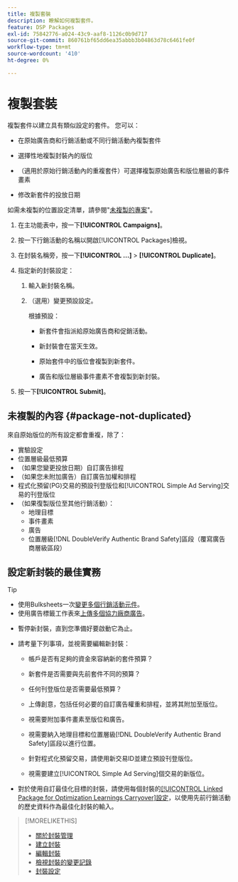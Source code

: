 ```yaml
---
title: 複製套裝
description: 瞭解如何複製套件。
feature: DSP Packages
exl-id: 75842776-a024-43c9-aaf8-1126c0b9d717
source-git-commit: 860761bf65dd6ea35abbb3b04863d78c6461fe0f
workflow-type: tm+mt
source-wordcount: '410'
ht-degree: 0%

---
```


# 複製套裝

複製套件以建立具有類似設定的套件。 您可以：

* 在原始廣告商和行銷活動或不同行銷活動內複製套件

* 選擇性地複製封裝內的版位

* （適用於原始行銷活動內的重複套件）可選擇複製原始廣告和版位層級的事件畫素

* 修改新套件的投放日期

如需未複製的位置設定清單，請參閱&quot;[未複製的專案](#package-not-duplicated)&quot;。

1. 在主功能表中，按一下&#x200B;**[!UICONTROL Campaigns]**。

1. 按一下行銷活動的名稱以開啟[!UICONTROL Packages]檢視。

1. 在封裝名稱旁，按一下&#x200B;**[!UICONTROL ...]** > **[!UICONTROL Duplicate]**。

1. 指定新的封裝設定：

   1. 輸入新封裝名稱。

   1. （選用）變更預設設定。

      根據預設：

      * 新套件會指派給原始廣告商和促銷活動。

      * 新封裝會在當天生效。<!-- and the flight continues for NN  days. -->

      * 原始套件中的版位會複製到新套件。

      * 廣告和版位層級事件畫素不會複製到新封裝。

1. 按一下&#x200B;**[!UICONTROL Submit]**。

## 未複製的內容 {#package-not-duplicated}

來自原始版位的所有設定都會重複，除了：

* 實驗設定
* 位置層級最低預算
* （如果您變更投放日期）自訂廣告排程
* （如果您未附加廣告）自訂廣告加權和排程
* 程式化預留(PG)交易的預設刊登版位和[!UICONTROL Simple Ad Serving]交易的刊登版位
* （如果復製版位至其他行銷活動）：
   * 地理目標
   * 事件畫素
   * 廣告
   * 位置層級[!DNL DoubleVerify Authentic Brand Safety]區段（覆寫廣告商層級區段）

## 設定新封裝的最佳實務

>[!TIP]
>
>* 使用Bulksheets一次[變更多個行銷活動元件](/help/dsp/campaign-management/campaign-components-review-edit.md)。
>* 使用廣告標籤工作表來[上傳多個協力廠商廣告](/help/dsp/campaign-management/ads/ad-create-multiple.md)。

* 暫停新封裝，直到您準備好要啟動它為止。

* 請考量下列事項，並視需要編輯新封裝：

   * 帳戶是否有足夠的資金來容納新的套件預算？

   * 新套件是否需要與先前套件不同的預算？

   * 任何刊登版位是否需要最低預算？

   * 上傳創意，包括任何必要的自訂廣告權重和排程，並將其附加至版位。

   * 視需要附加事件畫素至版位和廣告。

   * 視需要納入地理目標和位置層級[!DNL DoubleVerify Authentic Brand Safety]區段以進行位置。

   * 針對程式化預留交易，請使用新交易ID並建立預設刊登版位。

   * 視需要建立[!UICONTROL Simple Ad Serving]個交易的新版位。

* 對於使用自訂最佳化目標的封裝，請使用每個封裝的[[!UICONTROL Linked Package for Optimization Learnings Carryover]設定](/help/dsp/campaign-management/packages/package-settings.md)，以使用先前行銷活動的歷史資料作為最佳化封裝的輸入。

>[!MORELIKETHIS]
>
>* [關於封裝管理](package-about.md)
>* [建立封裝](package-create.md)
>* [編輯封裝](package-edit.md)
>* [檢視封裝的變更記錄](package-change-log.md)
>* [封裝設定](package-settings.md)

